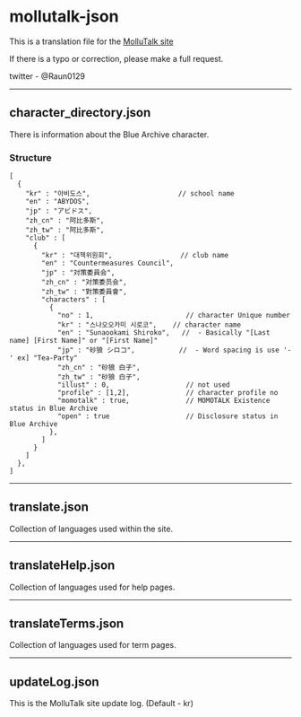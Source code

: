 # mollutalk-json

This is a translation file for the [MolluTalk site](https://mollutalk.com)

If there is a typo or correction, please make a full request.

twitter - @Raun0129

----
## character_directory.json

There is information about the Blue Archive character.

### Structure
```
[
  {
    "kr" : "아비도스",                      // school name
    "en" : "ABYDOS",
    "jp" : "アビドス",
    "zh_cn" : "阿比多斯",
    "zh_tw" : "阿比多斯",
    "club" : [
      {
        "kr" : "대책위원회",                 // club name
        "en" : "Countermeasures Council",
        "jp" : "対策委員会",
        "zh_cn" : "对策委员会",
        "zh_tw" : "對策委員會",
        "characters" : [
          {
            "no" : 1,                       // character Unique number
            "kr" : "스나오오카미 시로코",    // character name
            "en" : "Sunaookami Shiroko",   //  - Basically "[Last name] [First Name]" or "[First Name]"
            "jp" : "砂狼 シロコ",           //  - Word spacing is use '-' ex] "Tea-Party"
            "zh_cn" : "砂狼 白子",
            "zh_tw" : "砂狼 白子",
            "illust" : 0,                   // not used
            "profile" : [1,2],              // character profile no
            "momotalk" : true,              // MOMOTALK Existence status in Blue Archive
            "open" : true                   // Disclosure status in Blue Archive
          },
        ]
      }
    ]
  },
]
```
----
## translate.json

Collection of languages used within the site.

----
## translateHelp.json

Collection of languages used for help pages.

----
## translateTerms.json

Collection of languages used for term pages.

----
## updateLog.json

This is the MolluTalk site update log. (Default - kr)

